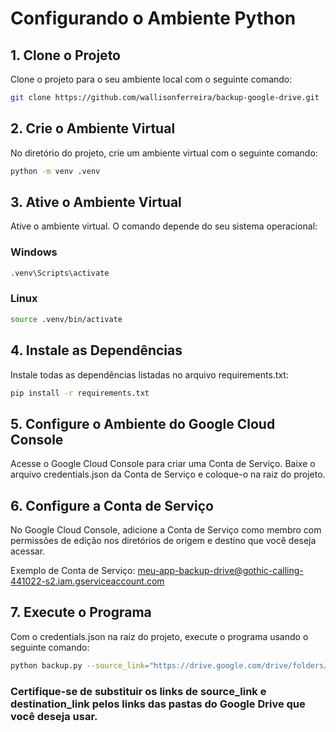 # Configurando o Ambiente Python

## 1. Clone o Projeto
Clone o projeto para o seu ambiente local com o seguinte comando:

```bash
git clone https://github.com/wallisonferreira/backup-google-drive.git
```

## 2. Crie o Ambiente Virtual
No diretório do projeto, crie um ambiente virtual com o seguinte comando:

```bash
python -m venv .venv
```

## 3. Ative o Ambiente Virtual
Ative o ambiente virtual. O comando depende do seu sistema operacional:

### Windows
```bash
.venv\Scripts\activate
```
### Linux
```bash
source .venv/bin/activate
```

## 4. Instale as Dependências
Instale todas as dependências listadas no arquivo requirements.txt:

```bash
pip install -r requirements.txt
```

## 5. Configure o Ambiente do Google Cloud Console
Acesse o Google Cloud Console para criar uma Conta de Serviço. Baixe o arquivo credentials.json da Conta de Serviço e coloque-o na raiz do projeto.

## 6. Configure a Conta de Serviço
No Google Cloud Console, adicione a Conta de Serviço como membro com permissões de edição nos diretórios de origem e destino que você deseja acessar.

Exemplo de Conta de Serviço: meu-app-backup-drive@gothic-calling-441022-s2.iam.gserviceaccount.com

## 7. Execute o Programa
Com o credentials.json na raiz do projeto, execute o programa usando o seguinte comando:

```bash
python backup.py --source_link="https://drive.google.com/drive/folders/113SDbpCFsgiZ0hYiVv0OHmJv4oO0Fd44?hl=pt-BR" --destination_link="https://drive.google.com/drive/folders/1hcPt_uMh9JeLm-e-8qobg9hHrMSFg755?hl=pt-BR"
```

### Certifique-se de substituir os links de source_link e destination_link pelos links das pastas do Google Drive que você deseja usar.